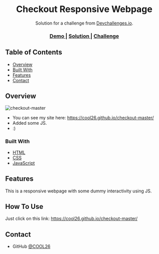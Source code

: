 <!-- Please update value in the {}  -->

<h1 align="center">Checkout Responsive Webpage</h1>

<div align="center">
   Solution for a challenge from  <a href="http://devchallenges.io" target="_blank">Devchallenges.io</a>.
</div>

<div align="center">
  <h3>
    <a href="https://cool26.github.io/checkout-master/">
      Demo
    </a>
    <span> | </span>
    <a href="https://cool26.github.io/checkout-master/">
      Solution
    </a>
    <span> | </span>
    <a href="https://devchallenges.io/challenges/0J1NxxGhOUYVqihwegfO">
      Challenge
    </a>
  </h3>
</div>

<!-- TABLE OF CONTENTS -->

## Table of Contents

- [Overview](#overview)
- [Built With](#built-with)
- [Features](#features)
- [Contact](#contact)

<!-- OVERVIEW -->

## Overview

![checkout-master](https://user-images.githubusercontent.com/91824236/192081395-f28fdcea-30e1-4cd5-9424-63f686d4c318.png)

- You can see my site here: https://cool26.github.io/checkout-master/
- Added some JS.
- :)

### Built With

- [HTML](https://html.com/)
- [CSS](https://developer.mozilla.org/en-US/docs/Web/CSS)
- [JavaScript](https://www.javascript.com/)

## Features

This is a responsive webpage with some dummy interactivity using JS.

## How To Use

Just click on this link: https://cool26.github.io/checkout-master/

## Contact

- GitHub [@COOL26](https://github.com/COOL26)
